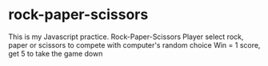 # rock-paper-scissors
This is my Javascript practice.
Rock-Paper-Scissors
Player select rock, paper or scissors to compete with computer's random choice
Win = 1 score, get 5 to take the game down